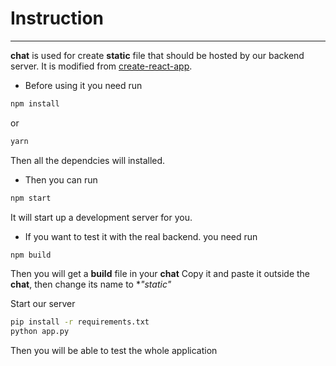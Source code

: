 # Instruction
---
**chat** is used for create **static** file that should be hosted by our backend server. It is modified from [create-react-app](https://github.com/facebookincubator/create-react-app).  

* Before using it you need run
```bash
npm install
```
or 
```bash
yarn
```
Then all the dependcies will installed. 

* Then you can run 
```bash
npm start
```
It will start up a development server for you.  

* If you want to test it with the real backend. you need run
```bash
npm build
```
Then you will get a **build** file in your **chat**
Copy it and paste it outside the **chat**, then change its name to **"static"*

Start our server
```bash
pip install -r requirements.txt
python app.py
```
Then you will be able to test the whole application
